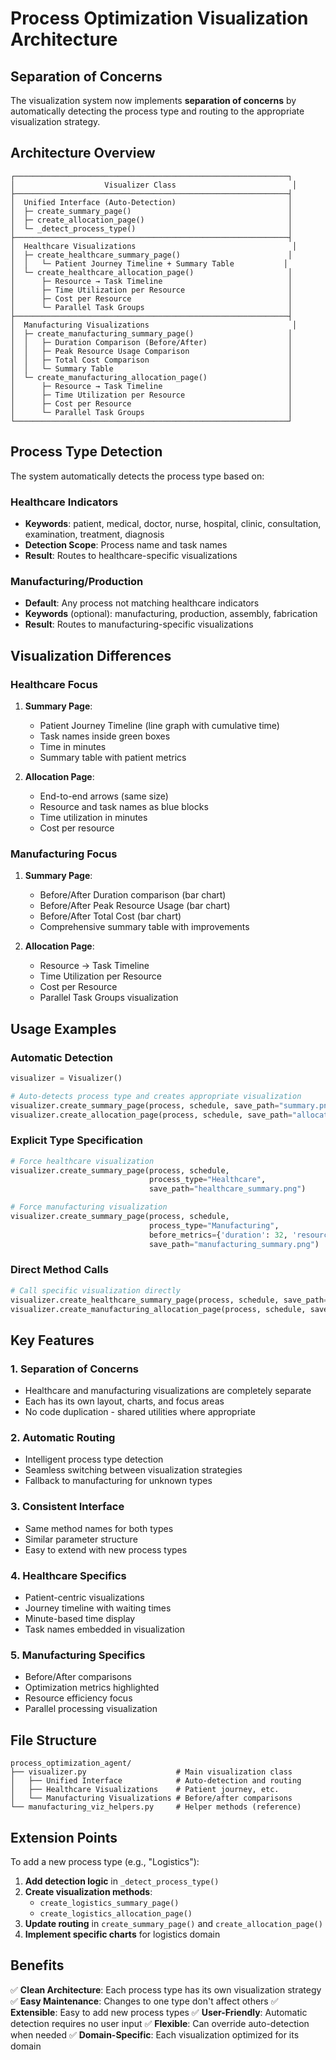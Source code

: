 # Process Optimization Visualization Architecture

## Separation of Concerns

The visualization system now implements **separation of concerns** by automatically detecting the process type and routing to the appropriate visualization strategy.

## Architecture Overview

```
┌─────────────────────────────────────────────────────────────┐
│                    Visualizer Class                          │
├─────────────────────────────────────────────────────────────┤
│  Unified Interface (Auto-Detection)                         │
│  ├─ create_summary_page()                                   │
│  ├─ create_allocation_page()                                │
│  └─ _detect_process_type()                                  │
├─────────────────────────────────────────────────────────────┤
│  Healthcare Visualizations                                   │
│  ├─ create_healthcare_summary_page()                        │
│  │   └─ Patient Journey Timeline + Summary Table           │
│  └─ create_healthcare_allocation_page()                     │
│      ├─ Resource → Task Timeline                            │
│      ├─ Time Utilization per Resource                       │
│      ├─ Cost per Resource                                   │
│      └─ Parallel Task Groups                                │
├─────────────────────────────────────────────────────────────┤
│  Manufacturing Visualizations                                │
│  ├─ create_manufacturing_summary_page()                     │
│  │   ├─ Duration Comparison (Before/After)                  │
│  │   ├─ Peak Resource Usage Comparison                      │
│  │   ├─ Total Cost Comparison                               │
│  │   └─ Summary Table                                       │
│  └─ create_manufacturing_allocation_page()                  │
│      ├─ Resource → Task Timeline                            │
│      ├─ Time Utilization per Resource                       │
│      ├─ Cost per Resource                                   │
│      └─ Parallel Task Groups                                │
└─────────────────────────────────────────────────────────────┘
```

## Process Type Detection

The system automatically detects the process type based on:

### Healthcare Indicators
- **Keywords**: patient, medical, doctor, nurse, hospital, clinic, consultation, examination, treatment, diagnosis
- **Detection Scope**: Process name and task names
- **Result**: Routes to healthcare-specific visualizations

### Manufacturing/Production
- **Default**: Any process not matching healthcare indicators
- **Keywords** (optional): manufacturing, production, assembly, fabrication
- **Result**: Routes to manufacturing-specific visualizations

## Visualization Differences

### Healthcare Focus
1. **Summary Page**:
   - Patient Journey Timeline (line graph with cumulative time)
   - Task names inside green boxes
   - Time in minutes
   - Summary table with patient metrics

2. **Allocation Page**:
   - End-to-end arrows (same size)
   - Resource and task names as blue blocks
   - Time utilization in minutes
   - Cost per resource

### Manufacturing Focus
1. **Summary Page**:
   - Before/After Duration comparison (bar chart)
   - Before/After Peak Resource Usage (bar chart)
   - Before/After Total Cost (bar chart)
   - Comprehensive summary table with improvements

2. **Allocation Page**:
   - Resource → Task Timeline
   - Time Utilization per Resource
   - Cost per Resource
   - Parallel Task Groups visualization

## Usage Examples

### Automatic Detection
```python
visualizer = Visualizer()

# Auto-detects process type and creates appropriate visualization
visualizer.create_summary_page(process, schedule, save_path="summary.png")
visualizer.create_allocation_page(process, schedule, save_path="allocation.png")
```

### Explicit Type Specification
```python
# Force healthcare visualization
visualizer.create_summary_page(process, schedule, 
                               process_type="Healthcare",
                               save_path="healthcare_summary.png")

# Force manufacturing visualization
visualizer.create_summary_page(process, schedule,
                               process_type="Manufacturing",
                               before_metrics={'duration': 32, 'resources': 5, 'cost': 800},
                               save_path="manufacturing_summary.png")
```

### Direct Method Calls
```python
# Call specific visualization directly
visualizer.create_healthcare_summary_page(process, schedule, save_path="hc_summary.png")
visualizer.create_manufacturing_allocation_page(process, schedule, save_path="mfg_allocation.png")
```

## Key Features

### 1. Separation of Concerns
- Healthcare and manufacturing visualizations are completely separate
- Each has its own layout, charts, and focus areas
- No code duplication - shared utilities where appropriate

### 2. Automatic Routing
- Intelligent process type detection
- Seamless switching between visualization strategies
- Fallback to manufacturing for unknown types

### 3. Consistent Interface
- Same method names for both types
- Similar parameter structure
- Easy to extend with new process types

### 4. Healthcare Specifics
- Patient-centric visualizations
- Journey timeline with waiting times
- Minute-based time display
- Task names embedded in visualization

### 5. Manufacturing Specifics
- Before/After comparisons
- Optimization metrics highlighted
- Resource efficiency focus
- Parallel processing visualization

## File Structure

```
process_optimization_agent/
├── visualizer.py                    # Main visualization class
│   ├── Unified Interface            # Auto-detection and routing
│   ├── Healthcare Visualizations    # Patient journey, etc.
│   └── Manufacturing Visualizations # Before/after comparisons
└── manufacturing_viz_helpers.py     # Helper methods (reference)
```

## Extension Points

To add a new process type (e.g., "Logistics"):

1. **Add detection logic** in `_detect_process_type()`
2. **Create visualization methods**:
   - `create_logistics_summary_page()`
   - `create_logistics_allocation_page()`
3. **Update routing** in `create_summary_page()` and `create_allocation_page()`
4. **Implement specific charts** for logistics domain

## Benefits

✅ **Clean Architecture**: Each process type has its own visualization strategy
✅ **Easy Maintenance**: Changes to one type don't affect others
✅ **Extensible**: Easy to add new process types
✅ **User-Friendly**: Automatic detection requires no user input
✅ **Flexible**: Can override auto-detection when needed
✅ **Domain-Specific**: Each visualization optimized for its domain
